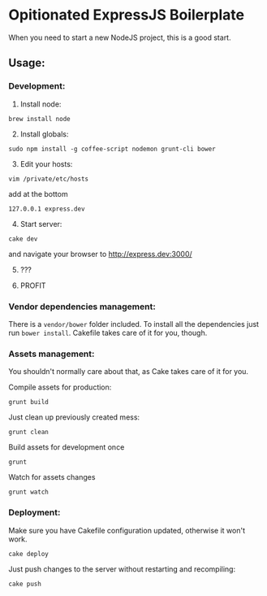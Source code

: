 # Opitionated ExpressJS Boilerplate

When you need to start a new NodeJS project, this is a good start.


## Usage:
### Development:

1. Install node:

  `brew install node`

2. Install globals:

  `sudo npm install -g coffee-script nodemon grunt-cli bower`

3. Edit your hosts:

  `vim /private/etc/hosts`

  add at the bottom

  `127.0.0.1 express.dev`

4. Start server:

  `cake dev`

  and navigate your browser to http://express.dev:3000/

5. ???

6. PROFIT

### Vendor dependencies management:

There is a `vendor/bower` folder included. To install all the dependencies just run `bower install`. Cakefile takes care of it for you, though.

### Assets management:

You shouldn't normally care about that, as Cake takes care of it for you.

Compile assets for production:

  `grunt build`

Just clean up previously created mess:

  `grunt clean`

Build assets for development once

  `grunt`

Watch for assets changes

  `grunt watch`

### Deployment:

Make sure you have Cakefile configuration updated, otherwise it won't work.

  `cake deploy`

Just push changes to the server without restarting and recompiling:

  `cake push`
